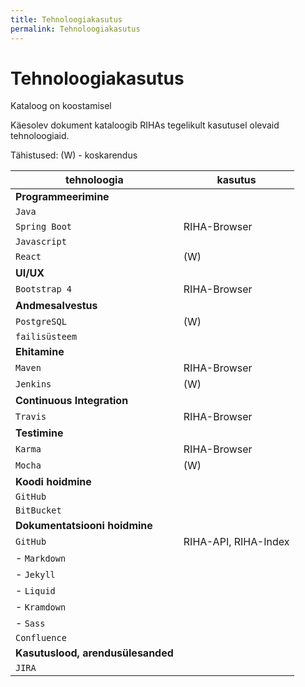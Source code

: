 ```yaml
---
title: Tehnoloogiakasutus
permalink: Tehnoloogiakasutus
---
```


# Tehnoloogiakasutus

<p class='rem'>Kataloog on koostamisel</p>

Käesolev dokument kataloogib RIHAs tegelikult kasutusel olevaid tehnoloogiaid.

Tähistused: (W) - koskarendus

| tehnoloogia | kasutus    |
|-------------|------------|
| __Programmeerimine__                |    |
| `Java`                              |    |
| `Spring Boot`                       | RIHA-Browser |
| `Javascript`                        |    |
| `React`                             | (W) |
| __UI/UX__                           |    |
| `Bootstrap 4`                       | RIHA-Browser |  
| __Andmesalvestus__                  |    |
| `PostgreSQL`                        | (W) |
| `failisüsteem`                      |     |
| __Ehitamine__                       |     |
| `Maven`                             | RIHA-Browser |
| `Jenkins`                           | (W) |
| __Continuous Integration__          |     |
| `Travis`                            | RIHA-Browser |
| __Testimine__                       |      |
| `Karma`                             | RIHA-Browser |
| `Mocha`                             | (W)  |
| __Koodi hoidmine__                   |      |
| `GitHub`                            |      |
| `BitBucket`                         |      |
| __Dokumentatsiooni hoidmine__        |    |
| `GitHub`                            | RIHA-API, RIHA-Index |
| - `Markdown`                        |      |
| - `Jekyll`                          |      |
| - `Liquid`                          |      |
| - `Kramdown`                        |      |
| - `Sass`                        |      |
| `Confluence`                        |      |
| __Kasutuslood, arendusülesanded__   |      |
| `JIRA`                              |      |    

